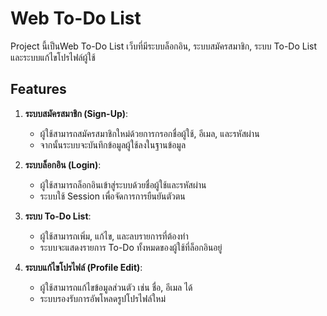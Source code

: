 # Web To-Do List

Project นี้เป็นWeb To-Do List เว็บที่มีระบบล็อกอิน, ระบบสมัครสมาชิก, ระบบ To-Do List และระบบแก้ไขโปรไฟล์ผู้ใช้

## Features
1. **ระบบสมัครสมาชิก (Sign-Up)**:
   - ผู้ใช้สามารถสมัครสมาชิกใหม่ด้วยการกรอกชื่อผู้ใช้, อีเมล, และรหัสผ่าน
   - จากนั้นระบบจะบันทึกข้อมูลผู้ใช้ลงในฐานข้อมูล

2. **ระบบล็อกอิน (Login)**:
   - ผู้ใช้สามารถล็อกอินเข้าสู่ระบบด้วยชื่อผู้ใช้และรหัสผ่าน
   - ระบบใช้ Session เพื่อจัดการการยืนยันตัวตน

3. **ระบบ To-Do List**:
   - ผู้ใช้สามารถเพิ่ม, แก้ไข, และลบรายการที่ต้องทำ
   - ระบบจะแสดงรายการ To-Do ทั้งหมดของผู้ใช้ที่ล็อกอินอยู่

4. **ระบบแก้ไขโปรไฟล์ (Profile Edit)**:
   - ผู้ใช้สามารถแก้ไขข้อมูลส่วนตัว เช่น ชื่อ, อีเมล ได้
   - ระบบรองรับการอัพโหลดรูปโปรไฟล์ใหม่
